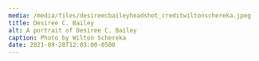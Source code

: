 ```yaml
---
media: /media/files/desireecbaileyheadshot_creditwiltonschereka.jpeg
title: Desiree C. Bailey
alt: A portrait of Desiree C. Bailey
caption: Photo by Wilton Schereka
date: 2021-09-28T12:03:00-0500
---
```

